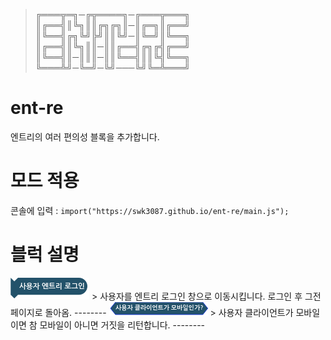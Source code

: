     
> ╔═══╦═╗─╔╦════╗─╔═══╦═══╗    
> ║╔══╣║╚╗║║╔╗╔╗║─║╔═╗║╔══╝    
> ║╚══╣╔╗╚╝╠╝║║╚╝─║╚═╝║╚══╗    
> ║╔══╣║╚╗║║─║║╔══╣╔╗╔╣╔══╝    
> ║╚══╣║─║║║─║║╚══╣║║╚╣╚══╗    
> ╚═══╩╝─╚═╝─╚╝───╚╝╚═╩═══╝    
    
# ent-re    
엔트리의 여러 편의성 블록을 추가합니다.    

# 모드 적용    
콘솔에 입력 : ```import("https://swk3087.github.io/ent-re/main.js"); ```    
    
# 블럭 설명    

<img src="/img/block-img_EntryLogiN.png" />
> 사용자를 엔트리 로그인 창으로 이동시킵니다. 로그인 후 그전 페이지로 돌아옴.
--------
<img src="/img/block-img_IsMobilE.png" />
> 사용자 클라이언트가 모바일이면 참 모바일이 아니면 거짓을 리턴합니다.
--------
